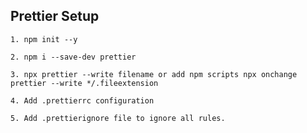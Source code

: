 ## Prettier Setup

```1. npm init --y```

```2. npm i --save-dev prettier```

```3. npx prettier --write filename or add npm scripts npx onchange prettier --write */.fileextension```

```4. Add .prettierrc configuration```

```5. Add .prettierignore file to ignore all rules.```

